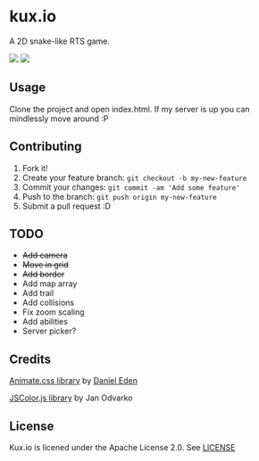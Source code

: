 # kux.io

A 2D snake-like RTS game.

![](https://img.shields.io/github/issues/Glarity/kux.io.svg)
![](https://img.shields.io/badge/license-Apache%202-blue.svg)

## Usage

Clone the project and open index.html. If my server is up you can mindlessly move around :P

## Contributing

1. Fork it!
2. Create your feature branch: `git checkout -b my-new-feature`
3. Commit your changes: `git commit -am 'Add some feature'`
4. Push to the branch: `git push origin my-new-feature`
5. Submit a pull request :D

## TODO

* ~~Add camera~~
* ~~Move in grid~~
* ~~Add border~~
* Add map array
* Add trail
* Add collisions
* Fix zoom scaling
* Add abilities
* Server picker?

## Credits

[Animate.css library](https://github.com/daneden/animate.css) by [Daniel Eden](https://github.com/daneden)

[JSColor.js library](http://jscolor.com) by Jan Odvarko

## License

Kux.io is licened under the Apache License 2.0. See [LICENSE](https://github.com/Glarity/kux.io/blob/master/LICENSE)
